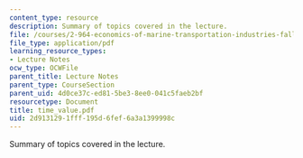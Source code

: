 ```yaml
---
content_type: resource
description: Summary of topics covered in the lecture.
file: /courses/2-964-economics-of-marine-transportation-industries-fall-2006/2d9131291fff195d6fef6a3a1399998c_time_value.pdf
file_type: application/pdf
learning_resource_types:
- Lecture Notes
ocw_type: OCWFile
parent_title: Lecture Notes
parent_type: CourseSection
parent_uid: 4d0ce37c-ed81-5be3-8ee0-041c5faeb2bf
resourcetype: Document
title: time_value.pdf
uid: 2d913129-1fff-195d-6fef-6a3a1399998c
---
```

Summary of topics covered in the lecture.